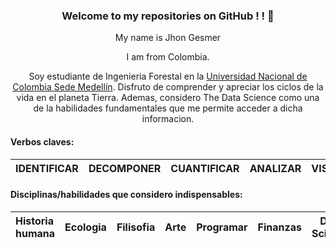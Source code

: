
<center>
  
<h3>
Welcome to my repositories on GitHub ! !  👋
</h3>
  
My name is Jhon Gesmer
  
I am from Colombia.

Soy estudiante de Ingenieria Forestal en la [Universidad Nacional de Colombia Sede Medellín](https://medellin.unal.edu.co/). Disfruto de comprender y apreciar los ciclos de la vida en el planeta Tierra. Ademas, considero The Data Science como una de la habilidades fundamentales que me permite acceder a dicha informacion.

</center>

#### Verbos claves: 
|IDENTIFICAR|DECOMPONER|CUANTIFICAR|ANALIZAR|VISUALIZAR|CONSTRUIR|
| :---------- |:-------------:| :-------------:|:-------------: |:-------------: |:-------------: |


#### Disciplinas/habilidades que considero indispensables:
|Historia humana|Ecologia|Filisofia|Arte|Programar|Finanzas|Data Science|
| :---------- |:-------------:| :-------------:|:-------------: |-------------: |-------------: |:-------------: |


